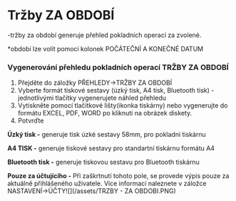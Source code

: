 # Tržby ZA OBDOBÍ

-tržby za období generuje přehled pokladních operací za zvolené.

\*období lze volit pomocí kolonek POČÁTEČNÍ A KONEČNÉ DATUM

### Vygenerování přehledu pokladních operací TRŽBY ZA OBDOBÍ

1. Přejděte do záložky PŘEHLEDY-&gt;TRŽBY ZA OBDOBÍ
2. Vyberte formát tiskové sestavy \(úzký tisk, A4 tisk, Bluetooth tisk\) - jednotlivými tlačítky vygenerujete náhled přehledu
3. Vytiskněte pomocí tlačítkové lišty\(ikonka tiskárny\) nebo vygenerujte do formátu EXCEL, PDF, WORD po kliknutí na obrázek diskety.
4. Potvrďte

**Úzký tisk -** generuje tisk úzké sestavy 58mm, pro pokladní tiskárnu

**A4 TISK -** generuje tiskové sestavy pro standartní tiskárnu formátu A4

**Bluetooth tisk -** generuje tiskovou sestavu pro Bluetooth tiskárnu

**Pouze za účtujícího -** Při zaškrtnutí tohoto pole, se provede výpis pouze za aktuálně přihlášeného uživatele. Více informací naleznete v záložce NASTAVENÍ-&gt;ÚČTY![](/assets/TRZBY - ZA OBDOBI.PNG)

